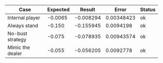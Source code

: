 Case                    | Expected      | Result         | Error         |  Status
----------------------- | ------------- | -------------- | ------------- | -------
Internal player		| -0.0065	| -0.008294	 | 0.00348423	 | ok
Always stand		| -0.150	| -0.155945	 | 0.0094198	 | ok
No-bust strategy	| -0.075	| -0.078935	 | 0.00943574	 | ok
Mimic the dealer	| -0.055	| -0.056205	 | 0.0092778	 | ok
